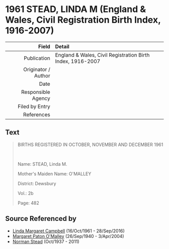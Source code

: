 ﻿---
layout: page
permalink: /sources/s16297861
---

# 1961 STEAD, LINDA M (England & Wales, Civil Registration Birth Index, 1916-2007)

Field | Detail
---:|:---
Publication | England & Wales, Civil Registration Birth Index, 1916-2007
Originator / Author | 
Date | 
Responsible Agency | 
Filed by Entry | 
References | 

## Text

> BIRTHS REGISTERED IN OCTOBER, NOVEMBER AND DECEMBER 1961
>
> <br/>
>
> Name: STEAD, Linda M.
>
> Mother's Maiden Name: O'MALLEY
>
> District: Dewsbury
>
> Vol.: 2b
>
> Page: 482
>

## Source Referenced by

* [Linda Margaret Campbell](../people/@76650284@-linda-margaret-campbell-b1961-10-16-d2016-9-28.md) (16/Oct/1961 - 28/Sep/2016)
* [Margaret Paton O'Malley](../people/@46723082@-margaret-paton-o'malley-b1940-9-26-d2004-4-3.md) (26/Sep/1940 - 3/Apr/2004)
* [Norman Stead](../people/@69808462@-norman-stead-b1937-10-d2011.md) (Oct/1937 - 2011)
